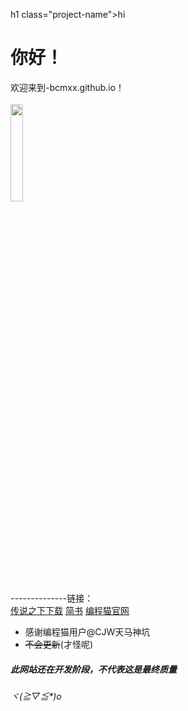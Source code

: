 h1 class="project-name">hi</h1>

# **你好！**

欢迎来到-bcmxx.github.io！
<br/>
<br/>
<img src="https://ss3.bdstatic.com/70cFv8Sh_Q1YnxGkpoWK1HF6hhy/it/u=3264057471,1474998010&fm=26&gp=0.jpg" width="20%">
<br/>
--------------链接：
<br/>
[传说之下下载](http://id.yywlpt.com/ijn/%E4%BC%A0%E8%AF%B4%E4%B9%8B%E4%B8%8B%E5%85%8D%E5%AE%89%E8%A3%85%E4%B8%AD%E6%96%87%E7%A1%AC%E7%9B%98%E7%89%88@51_707077.exe)
[简书](http://jianshu.com)
[编程猫官网](https://shequ.codemao.cn/)
* 感谢编程猫用户@CJW天马神坑
* ~~不会更新~~(才怪呢)
##### 此网站还在开发阶段，不代表这是最终质量
###### ヾ(≧▽≦*)o
